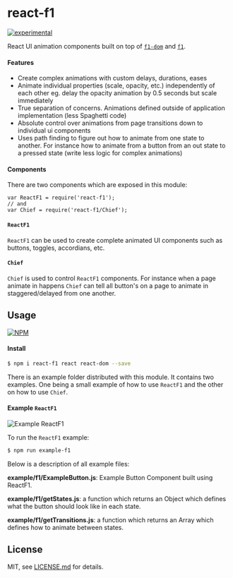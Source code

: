 # react-f1

[![experimental](http://badges.github.io/stability-badges/dist/experimental.svg)](http://github.com/badges/stability-badges)

React UI animation components built on top of [`f1-dom`](https://www.npmjs.com/package/f1-dom) and [`f1`](https://www.npmjs.com/package/f1).

#### Features

- Create complex animations with custom delays, durations, eases
- Animate individual properties (scale, opacity, etc.) independently of each other eg. delay the opacity animation by 0.5 seconds but scale immediately
- True separation of concerns. Animations defined outside of application implementation (less Spaghetti code)
- Absolute control over animations from page transitions down to individual ui components
- Uses path finding to figure out how to animate from one state to another. For instance how to animate from a button from an out state to a pressed state (write less logic for complex animations)


#### Components

There are two components which are exposed in this module:
```
var ReactF1 = require('react-f1');
// and
var Chief = require('react-f1/Chief');
```

#### `ReactF1`
`ReactF1` can be used to create complete animated UI components such as buttons, toggles, accordians, etc.

#### `Chief`
`Chief` is used to control `ReactF1` components. For instance when a page animate in happens `Chief` can tell all button's on a page to animate in staggered/delayed from one another.

## Usage

[![NPM](https://nodei.co/npm/react-f1.png)](https://www.npmjs.com/package/react-f1)

#### Install
```bash
$ npm i react-f1 react react-dom --save
```

There is an example folder distributed with this module. It contains two examples. One being a small example of how to use `ReactF1` and the other on how to use `Chief`.

#### Example `ReactF1`

![Example ReactF1](https://media.githubusercontent.com/media/Jam3/react-f1/dev/example/react-f1.gif)

To run the `ReactF1` example:
```bash
$ npm run example-f1
```

Below is a description of all example files:

**example/f1/ExampleButton.js**: Example Button Component built using ReactF1.

**example/f1/getStates.js**: a function which returns an Object which defines what the button should look like in each state.

**example/f1/getTransitions.js**: a function which returns an Array which defines how to animate between states.


## License

MIT, see [LICENSE.md](http://github.com/Jam3/react-f1/blob/master/LICENSE.md) for details.
